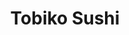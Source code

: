 ---
layout: place
title: "Tobiko Sushi"
permalink: /massachusetts/westfield/tobiko-sushi.html
stateAbbr: MA
stateName: Massachusetts
cityName: Westfield
seo:
  name: "Tobiko Sushi"
  type: Restaurant
  links: https://www.tobikowestfield.com/
description: "Looking for sushi in Westfield, Massachusetts? Check out Tobiko Sushi for a delightful Japanese dining experience. Enjoy a variety of sushi and other dishes ..."
place_id: ChIJp8oUn-Af54kRM8mcOkyBeJA
photos:
  - name: >-
      places/ChIJp8oUn-Af54kRM8mcOkyBeJA/photos/AeeoHcI63GUW69QA7GlmoD8lG9e2ybuV4fbqtgePdmEuAqk1Qthu8cy2SvDLlWfxeS9dFxoCUU-3dUvwwBIXtYEnVyDnCGyLsVKIb6cKKV19ub2Ox1Cxv5A7tm65XmTaQuSTm89-d5Im_CyvUodM6xEjVFIkuaxLX3xP8Xt3t4u_sLrOBYZitjzmRPzvCCvtKUGTsHX_BpvuJ6-U8-PL6Ml_J562I9ShbzvyH4coy3PP4XZ_l9hGlxL1Zrvfu2JwQT1VFQwxSDEH4O-nIu0kligh17d-FRgndtA8hrE5KE1T-eDRtg
    widthPx: 4032
    heightPx: 3024
    authorAttributions:
      - displayName: Tobiko Sushi
        uri: https://maps.google.com/maps/contrib/107656923017319266342
        photoUri: >-
          https://lh3.googleusercontent.com/a-/ALV-UjUHJPD5UOAUmhnHTDPTTEbn32-fvPzI2avN1yxeIOYkT6H-epc=s100-p-k-no-mo
    flagContentUri: >-
      https://www.google.com/local/imagery/report/?cb_client=maps_api_places.places_api&image_key=!1e10!2sAF1QipMk9MsV3pLjm9fvOA1AztCAaavHxBzqXneMd7Gc&hl=en-US
    googleMapsUri: >-
      https://www.google.com/maps/place//data=!3m4!1e2!3m2!1sAF1QipMk9MsV3pLjm9fvOA1AztCAaavHxBzqXneMd7Gc!2e10!4m2!3m1!1s0x89e71fe09f14caa7:0x9078814c3a9cc933
  - name: >-
      places/ChIJp8oUn-Af54kRM8mcOkyBeJA/photos/AeeoHcIE2JuCotAtdKu894RkheIHfU3oaEMhnoe9jgU-8-shk7SF-jgOXjCiJwGMTpB0UbvrImXX3tdhNqioreLyBuFiK2M6FI2lULktIkeAByDaW94oSbT9US9WYgPDZOosnpoXABjLvysCUpggd5RKVfTYmBTzi85FYPl0kjilbNIzgjrsdrmvZQ4STcAngP7bFyM1pFjkpk_FuhohPqXkOmxKCUlZ2KnryTnTnSVD10jIcRHvZoI1eepRHmbD3N1GhJiCf74vR9lDV3VUtRASiwrvycp2J2F7q8i1Qd1MoOkT2NV9u_GkH723K2g65DJHHLJp0ciTryGeiEwUp3tE4Q141ulK02sSndoxNSAELnbHexd2rzKJ7BnonBNlGlBehH6WI2nBwBk4lz-jU_Iv1UJkRGk9zYnAYQvQMrOHhUcKezGE
    widthPx: 4032
    heightPx: 2268
    authorAttributions:
      - displayName: Adrianne Johnson
        uri: https://maps.google.com/maps/contrib/108754206996480250764
        photoUri: >-
          https://lh3.googleusercontent.com/a/ACg8ocJyO8zPjfvly1gP6CzC0-PriziAkbrE8YXjmlpBURl6jqThjg=s100-p-k-no-mo
    flagContentUri: >-
      https://www.google.com/local/imagery/report/?cb_client=maps_api_places.places_api&image_key=!1e10!2sCIHM0ogKEICAgIDRu6fO2wE&hl=en-US
    googleMapsUri: >-
      https://www.google.com/maps/place//data=!3m4!1e2!3m2!1sCIHM0ogKEICAgIDRu6fO2wE!2e10!4m2!3m1!1s0x89e71fe09f14caa7:0x9078814c3a9cc933
  - name: >-
      places/ChIJp8oUn-Af54kRM8mcOkyBeJA/photos/AeeoHcLNnN0lKx4u7hxtUa8AIb_g9iV5S968Dqe75yaoFlyIudt9SXaCoywlGMyO0yl3Cx4oRAuUCw5_dPLqq0sO5f41d63eUiR9I3fJnaS_zQwLzJvhZG-2TrmwY_0JdxFWhbf5r6-tGFdwwhf0cdN0wk4E8DM5mnyk0RXGBBML9VakS2s9X-nft4SM2RpUTw9vc7Ne7rCpy4sZ3BByekcbgG0wv0Nhv1o2IKwjxEEt0FdWtwBwL5ICbnalIMjhWTznUQOkZ5AsV08gwFNZImFw9TsJ72U-FKxAa-qKayhwYCcT8mqLjoHx0sbZgqZ4-p95IDTlxznAf6LJiOIpUX1z7jtVbR9Jbcw27IrG_D-wQ6QOkobPmzvpzZvgkC0aQpBxBMula0Fe-XYPXhOAsxo2Af09hFbWkbvOALiNjX_5xl3HHA
    widthPx: 4000
    heightPx: 1638
    authorAttributions:
      - displayName: Jorge Velarde
        uri: https://maps.google.com/maps/contrib/104916221282953307087
        photoUri: >-
          https://lh3.googleusercontent.com/a/ACg8ocJLFArDXq6nDAhLrqBU4qWBhHTV15HF8KKFkzs9N7SeK9eWxw=s100-p-k-no-mo
    flagContentUri: >-
      https://www.google.com/local/imagery/report/?cb_client=maps_api_places.places_api&image_key=!1e10!2sCIHM0ogKEICAgMDI4rqQJQ&hl=en-US
    googleMapsUri: >-
      https://www.google.com/maps/place//data=!3m4!1e2!3m2!1sCIHM0ogKEICAgMDI4rqQJQ!2e10!4m2!3m1!1s0x89e71fe09f14caa7:0x9078814c3a9cc933
  - name: >-
      places/ChIJp8oUn-Af54kRM8mcOkyBeJA/photos/AeeoHcLHUsrz3LGz2dRtGkgnv3lDl2x6yUcZ3HNW0uiWojqKpxSV5fnhsM4iVFwubT2agRs77nzZ4T9gqGkLCKWmp3jUiV__XpiVvFG3Bmb2OdiTy4uFkl28BO_8eoKOVB8W14yr5TyL7ZplIdZacx3TSww9jpqUDA0dKyEF_IoQXuYbyuuKp68p6KK3NKRvwy1Xo3cHWPtGQK8FqsRAQDt02bhvaf7UVb4ef61NVTdynNvKdMiKQKbe6fwSwO6Zo7xBUy6puwWKhFwmDoe2lx6Ghh-pboC9mNuwKS8bKBhKFm7J_Lr9mHRpHWCPpqJJjF34x8zUc8mrG84VNiYoSjqZlRQ-T0ulQRSdC476Db5NJuBTfYumKgE5kggCia_4JxAoHe2nF54Wk4aU97dZ7gOPgvCFiwMzP3baIoLb2Y5nu-UZJA
    widthPx: 4000
    heightPx: 3000
    authorAttributions:
      - displayName: Peter Moniz
        uri: https://maps.google.com/maps/contrib/107092442702757348936
        photoUri: >-
          https://lh3.googleusercontent.com/a/ACg8ocIdLUS-3fZbC2EuAT-BEUytSpfzRaWYFA-vw5gN6nhCbbCBEQ=s100-p-k-no-mo
    flagContentUri: >-
      https://www.google.com/local/imagery/report/?cb_client=maps_api_places.places_api&image_key=!1e10!2sCIHM0ogKEICAgICN2L3gPA&hl=en-US
    googleMapsUri: >-
      https://www.google.com/maps/place//data=!3m4!1e2!3m2!1sCIHM0ogKEICAgICN2L3gPA!2e10!4m2!3m1!1s0x89e71fe09f14caa7:0x9078814c3a9cc933
  - name: >-
      places/ChIJp8oUn-Af54kRM8mcOkyBeJA/photos/AeeoHcJDpbB1T310rucFxoiee_B1HKAJ-pzlyQaDgEI69YfOi-vMFEskIP8f5t3syJ2j_kvkbZtN91XycrSOqtVENWQFPen4ewzeO-Yw9UdU31ass1g0G4UIAAiv50knYB0RD54bwqK8RWgyQIKN2aGkevWbYh77ru6nSphfZ7FvF2zehmzO9cX7-steF-xOqOjVXwYBBumus__WlB46E4K6C55lgZ55JuTbExX6A8WZlhfDnvEl1qp6YSxUY-ESrAJ-o4zWCISB_E7ZgQJUUUI_Uj57C-WrtCyOegoXg3y1PPeK29FuW1_A1c0oKYRVy2aq0VSihlEc256oldK62875yICUMbLUlfHqDBou5XZ5CYOQKnS8T5RETGVto1kLJJ1MI4Bo89rq5l6S-ij7teVjrgIGfOx1ShyI2WX5WAsrpO5QDQ
    widthPx: 4800
    heightPx: 3600
    authorAttributions:
      - displayName: Prospers
        uri: https://maps.google.com/maps/contrib/110783908754405465529
        photoUri: >-
          https://lh3.googleusercontent.com/a/ACg8ocK4MepjuuFa2wx2YgdkRxx-wMnmEvjYQ2hGsCcpXXCdzWInHA=s100-p-k-no-mo
    flagContentUri: >-
      https://www.google.com/local/imagery/report/?cb_client=maps_api_places.places_api&image_key=!1e10!2sCIHM0ogKEICAgIDZjOHqXQ&hl=en-US
    googleMapsUri: >-
      https://www.google.com/maps/place//data=!3m4!1e2!3m2!1sCIHM0ogKEICAgIDZjOHqXQ!2e10!4m2!3m1!1s0x89e71fe09f14caa7:0x9078814c3a9cc933
  - name: >-
      places/ChIJp8oUn-Af54kRM8mcOkyBeJA/photos/AeeoHcJrgD3f8dIfJC7jYBxNQjS4eaB-K7fHXaSd9EEckrrR3wClgFPH4tZB4qBxFn8khule5FT_cUK8cEzhLNUGMOrnOvcm09uc1S71xtZZZqN2TPOPdjDUmQ2OAWm3QOYyDqeFdxK-4KL9JfUnlfYFPppzwZd3FiLCZn0tcUcutegb-ScStJ57dMOltsOAucLorkI5Szy6B8t5NCxLPuiHjDDNJ5TlNDQAvh5d3mRGc5kjtQEgtZqDqolvmUdDPxsd_oDcvSxV92-tG4SHRhLPSlE6DccQoGJyUR06pKw-z2EXBoC2IQISPwRv52MXDTGyPgYT08HTq9Hy6vR8DtaTIMHXE6skmIgdd432GWTGayjnm89befNsQ51_xYrIaEno_8oWwFR1l_ot1bREBlAF7B7MmP0PUoSiMlRb045jxDA
    widthPx: 4080
    heightPx: 3072
    authorAttributions:
      - displayName: Bilal Aslam
        uri: https://maps.google.com/maps/contrib/114967339735850957697
        photoUri: >-
          https://lh3.googleusercontent.com/a-/ALV-UjWr_9ZoVmigoo4NGqDUAQew7maVxTwpDbmrhWHBAKZMXRuBmQ8n0Q=s100-p-k-no-mo
    flagContentUri: >-
      https://www.google.com/local/imagery/report/?cb_client=maps_api_places.places_api&image_key=!1e10!2sCIHM0ogKEICAgICbmKXiZg&hl=en-US
    googleMapsUri: >-
      https://www.google.com/maps/place//data=!3m4!1e2!3m2!1sCIHM0ogKEICAgICbmKXiZg!2e10!4m2!3m1!1s0x89e71fe09f14caa7:0x9078814c3a9cc933
  - name: >-
      places/ChIJp8oUn-Af54kRM8mcOkyBeJA/photos/AeeoHcJA7zkjBq_a1kGxa2ruqYZbBrn9pU72bHLZh-oAs81kd3UAEl4BRCx6xkakyKpLuH-jy1UXBAwB7jB6EERbEmuww5xNpDeXY3mO0wSrdqlDn00uPoMXyN6XZ9b2dWC9RbUp-1YF8ppjU4u9lnh5E7j3B118FRvADU5XB8utK6FyTD1Juy73AdYU0lx5qAKwyGvI8jniacmLtZDu2VIKx6oicSRKnGyZxDrwUq14HFdfmNSbCor3h7HOH9U2zc01qT0_z8aVhqUoAHthYpaplpOzFGqkUurFkT0dsYWFXnSG1ii0MxwashcD59iSlnF8NMk2LqwbkP029RNV5WOsCgsjbv4KbBkHh4fCCu2CEUK7M1LgMYvI5lr8N2m68jNbwOUuWpk_gIKEZtv1C9ZFyCJDA-R0XFIMizmaRgyLGi2cKw
    widthPx: 4080
    heightPx: 3072
    authorAttributions:
      - displayName: Cameron Tylek
        uri: https://maps.google.com/maps/contrib/105911999645484297418
        photoUri: >-
          https://lh3.googleusercontent.com/a-/ALV-UjWPEBfxiUq-H_dPdCEUa6yuZ2ERiFQSdhfayZ_WgBLFfBe7w27DYA=s100-p-k-no-mo
    flagContentUri: >-
      https://www.google.com/local/imagery/report/?cb_client=maps_api_places.places_api&image_key=!1e10!2sCIHM0ogKEICAgID2saG_Sw&hl=en-US
    googleMapsUri: >-
      https://www.google.com/maps/place//data=!3m4!1e2!3m2!1sCIHM0ogKEICAgID2saG_Sw!2e10!4m2!3m1!1s0x89e71fe09f14caa7:0x9078814c3a9cc933
  - name: >-
      places/ChIJp8oUn-Af54kRM8mcOkyBeJA/photos/AeeoHcK1_OukSXK-l3mZ7_f58YGwUOQnXzXgpgdchz6DAq7RRbAi1irVgZVbiRja-0wgtasrCNl1Jj1zefPRIuqGS79T_09EuPyn4UUGsnSPFfjx4AxNipRSRA3s5lkq0JQZbv4oItp6WhCQlvirqz2rkUBiTRdQIRbmrvaDXs1He0AxktKN4_sTkzpp2rMlqVS_kXAnh2z9PVJOPz7D4daoBqufNMzRDiOv9N3etvYss9XqiPGDmuNXREMVt7xUNBNqGc9tuXBuIi5KIzd_IuzB9evgwdv8EWka32Zuy2mmLwKCkjP7LqUFfLj0e3tyUT3TcRriGaiGLuqwiyWWjXs8rQ-26LAu6FYPBlt-R1QCj4rxXvjxZiA5BDfb9j_1Tt-hzGEu08KeudUTtVgsKhh_lMJEthIlPWYbPnEYyDyii0VNxw
    widthPx: 3024
    heightPx: 4032
    authorAttributions:
      - displayName: Kayla Humel
        uri: https://maps.google.com/maps/contrib/114630261359490624100
        photoUri: >-
          https://lh3.googleusercontent.com/a/ACg8ocLBi6Lr_aoSM-6-Lruw4K9lqxi4WPor5044z6fJ34b2azU-Pg=s100-p-k-no-mo
    flagContentUri: >-
      https://www.google.com/local/imagery/report/?cb_client=maps_api_places.places_api&image_key=!1e10!2sCIHM0ogKEICAgMCI7ICxFg&hl=en-US
    googleMapsUri: >-
      https://www.google.com/maps/place//data=!3m4!1e2!3m2!1sCIHM0ogKEICAgMCI7ICxFg!2e10!4m2!3m1!1s0x89e71fe09f14caa7:0x9078814c3a9cc933
  - name: >-
      places/ChIJp8oUn-Af54kRM8mcOkyBeJA/photos/AeeoHcIPjMCD0Q1sWAFVmANqGUNcVqnWvRsJvdy-ajljgQl_rwjiDOaMx0FWPzogRWDXuAjbJp8wCnoclU3gDeyPNvdmmLxarbj5d1XiIg4kjFse2RF19nZvhfgxurq2gYIBy9TB1Wseu3quj9MQMm2QYFijNiBCw2U5nCfNz3T00j0VZif7hiruGz4QjKgZz3_n47gwB6Nenz-HMJ1VMf1Z_4wTqZgSnT9AZJHbAxyvfJOkV-V9Cpta547BzaNKUMSRq9vbBDcbNnTpyMBbWzWqhxFoDNUlfLDuZ9zoR2n8AlmQcZTckQv9DfvKGeUPtbDSViF18fwklho_22gfJ10fkuk6zpGNK5DtjnBr2-enji0bTM41w1nu6w5fsgIxqXxVDHS5GTNcE2bw-4s-MN21sTuI7bphmKAMJuLLjUxJuPZOIKhP
    widthPx: 4800
    heightPx: 3600
    authorAttributions:
      - displayName: Prospers
        uri: https://maps.google.com/maps/contrib/110783908754405465529
        photoUri: >-
          https://lh3.googleusercontent.com/a/ACg8ocK4MepjuuFa2wx2YgdkRxx-wMnmEvjYQ2hGsCcpXXCdzWInHA=s100-p-k-no-mo
    flagContentUri: >-
      https://www.google.com/local/imagery/report/?cb_client=maps_api_places.places_api&image_key=!1e10!2sCIHM0ogKEICAgIC16tuUqAE&hl=en-US
    googleMapsUri: >-
      https://www.google.com/maps/place//data=!3m4!1e2!3m2!1sCIHM0ogKEICAgIC16tuUqAE!2e10!4m2!3m1!1s0x89e71fe09f14caa7:0x9078814c3a9cc933
  - name: >-
      places/ChIJp8oUn-Af54kRM8mcOkyBeJA/photos/AeeoHcJLiJ_TtNrxBjq1wt55uRX7Z90F8RMO0m9QKn5KayxNorR4roCUIBeQzGfJ0Pm6kU1XZiQ0zTCachz-aH_jPm15K-7BnRLaB22SloD99xXe6NMYkG95ro4vLfXlK6rNf-39VB_GvyK2n1SwPl5EESNSSXEfi2GbDBT3y_Mye19_iuOsr_Q_kW53BmrH0a4tBowAZKS1yKJpvopwBFrwucsdyrlZKFPLN3Q4r5iDam9HjBHlhgF1KxnktJOCy_N7o_IfqDBJ_PiZAFrEFoE62OE3YFO8uOa5c4drFhwE9WvRQXTJffzQK33Gacs8cI1F4hcBdUMmsFe93LSybM4bk4bwYV5V0kqXQLKHq0nyHCjZ5Hyjha8iCmYEcPv5tQSGwOk7niKAnX6uYuKyofFlxem4KikSWb5wZRxH_mo-qkk
    widthPx: 4032
    heightPx: 3024
    authorAttributions:
      - displayName: Jeremy Bailey
        uri: https://maps.google.com/maps/contrib/112884072398711709867
        photoUri: >-
          https://lh3.googleusercontent.com/a-/ALV-UjVvVLK40rfCxBNxNqOW8hR_07bTTxm1HJjB3I-_rOQ97hlJbw7pSg=s100-p-k-no-mo
    flagContentUri: >-
      https://www.google.com/local/imagery/report/?cb_client=maps_api_places.places_api&image_key=!1e10!2sCIHM0ogKEICAgIC96ImJXw&hl=en-US
    googleMapsUri: >-
      https://www.google.com/maps/place//data=!3m4!1e2!3m2!1sCIHM0ogKEICAgIC96ImJXw!2e10!4m2!3m1!1s0x89e71fe09f14caa7:0x9078814c3a9cc933
address: 110 Airport Rd, Westfield, MA 01085, USA
street: 110 Airport Rd
city: Westfield
state: MA
zip: '01085'
country: USA
neighborhood: null
latitude: '42.159744'
longitude: '-72.719652'
accessibility_options:
  wheelchairAccessibleParking: true
  wheelchairAccessibleEntrance: true
  wheelchairAccessibleRestroom: true
  wheelchairAccessibleSeating: true
business_status: OPERATIONAL
name: Tobiko Sushi
google_maps_links:
  directionsUri: >-
    https://www.google.com/maps/dir//''/data=!4m7!4m6!1m1!4e2!1m2!1m1!1s0x89e71fe09f14caa7:0x9078814c3a9cc933!3e0
  placeUri: https://maps.google.com/?cid=10410212703067752755
  writeAReviewUri: >-
    https://www.google.com/maps/place//data=!4m3!3m2!1s0x89e71fe09f14caa7:0x9078814c3a9cc933!12e1
  reviewsUri: >-
    https://www.google.com/maps/place//data=!4m4!3m3!1s0x89e71fe09f14caa7:0x9078814c3a9cc933!9m1!1b1
  photosUri: >-
    https://www.google.com/maps/place//data=!4m3!3m2!1s0x89e71fe09f14caa7:0x9078814c3a9cc933!10e5
primary_type: Sushi Restaurant
opening_hours:
  regular: null
  current: null
secondary_opening_hours:
  regular:
    weekdayDescriptions: null
    type: null
  current:
    weekdayDescriptions: null
    type: null
phone: (413) 642-8155
price_level: PRICE_LEVEL_MODERATE
price_range: $20 &ndash; $30
rating: '4.6'
rating_count: 0
website: https://www.tobikowestfield.com/
reviews:
  - name: >-
      places/ChIJp8oUn-Af54kRM8mcOkyBeJA/reviews/ChdDSUhNMG9nS0VJQ0FnTUNJN0lDeHBnRRAB
    relativePublishTimeDescription: a week ago
    rating: 5
    text:
      text: >-
        We’ve been here multiple times now and each time has been just as great
        as the last! The staff is all extremely friendly (shout out Alexis!!)
        and the food comes out quickly. The Bibimbop is amazing if you’re
        looking for an entree but you also can’t go wrong with any of the rolls.
        Most importantly, the dressing on the garden salad is to die for!!
      languageCode: en
    originalText:
      text: >-
        We’ve been here multiple times now and each time has been just as great
        as the last! The staff is all extremely friendly (shout out Alexis!!)
        and the food comes out quickly. The Bibimbop is amazing if you’re
        looking for an entree but you also can’t go wrong with any of the rolls.
        Most importantly, the dressing on the garden salad is to die for!!
      languageCode: en
    authorAttribution:
      displayName: Kayla Humel
      uri: https://www.google.com/maps/contrib/114630261359490624100/reviews
      photoUri: >-
        https://lh3.googleusercontent.com/a/ACg8ocLBi6Lr_aoSM-6-Lruw4K9lqxi4WPor5044z6fJ34b2azU-Pg=s128-c0x00000000-cc-rp-mo-ba3
    publishTime: '2025-03-31T01:49:53.148955Z'
    flagContentUri: >-
      https://www.google.com/local/review/rap/report?postId=ChdDSUhNMG9nS0VJQ0FnTUNJN0lDeHBnRRAB&d=17924085&t=1
    googleMapsUri: >-
      https://www.google.com/maps/reviews/data=!4m6!14m5!1m4!2m3!1sChdDSUhNMG9nS0VJQ0FnTUNJN0lDeHBnRRAB!2m1!1s0x89e71fe09f14caa7:0x9078814c3a9cc933
  - name: >-
      places/ChIJp8oUn-Af54kRM8mcOkyBeJA/reviews/ChdDSUhNMG9nS0VJQ0FnTURJNHJxUS1RRRAB
    relativePublishTimeDescription: in the last week
    rating: 5
    text:
      text: >-
        Well, we're invited to this place to celebrate our birthdays by our
        related. I'll start that it is interesting that this restaurant is
        inside a small airport, lol. The vibes are pretty cool, you can sit and
        watch the small aircrafts meanwhile you're eating sushi, menu is normal,
        there are plenty options even if you don't like maki rolls or raw fish,
        my wife got a ramen and she love it, u went to the traditional sushi and
        sashimi lunch, I do recommend 100% this place.
      languageCode: en
    originalText:
      text: >-
        Well, we're invited to this place to celebrate our birthdays by our
        related. I'll start that it is interesting that this restaurant is
        inside a small airport, lol. The vibes are pretty cool, you can sit and
        watch the small aircrafts meanwhile you're eating sushi, menu is normal,
        there are plenty options even if you don't like maki rolls or raw fish,
        my wife got a ramen and she love it, u went to the traditional sushi and
        sashimi lunch, I do recommend 100% this place.
      languageCode: en
    authorAttribution:
      displayName: Jorge Velarde
      uri: https://www.google.com/maps/contrib/104916221282953307087/reviews
      photoUri: >-
        https://lh3.googleusercontent.com/a/ACg8ocJLFArDXq6nDAhLrqBU4qWBhHTV15HF8KKFkzs9N7SeK9eWxw=s128-c0x00000000-cc-rp-mo-ba5
    publishTime: '2025-04-08T11:43:28.675786Z'
    flagContentUri: >-
      https://www.google.com/local/review/rap/report?postId=ChdDSUhNMG9nS0VJQ0FnTURJNHJxUS1RRRAB&d=17924085&t=1
    googleMapsUri: >-
      https://www.google.com/maps/reviews/data=!4m6!14m5!1m4!2m3!1sChdDSUhNMG9nS0VJQ0FnTURJNHJxUS1RRRAB!2m1!1s0x89e71fe09f14caa7:0x9078814c3a9cc933
  - name: >-
      places/ChIJp8oUn-Af54kRM8mcOkyBeJA/reviews/ChdDSUhNMG9nS0VJQ0FnTURnMjZLZXBnRRAB
    relativePublishTimeDescription: a month ago
    rating: 5
    text:
      text: >-
        Delicious food and amazing service! Alice J was our server while taking
        my daughter out for lunch on her birthday. Alice was amazing!!! Loved
        it! Definitely recommend!👍🏼
      languageCode: en
    originalText:
      text: >-
        Delicious food and amazing service! Alice J was our server while taking
        my daughter out for lunch on her birthday. Alice was amazing!!! Loved
        it! Definitely recommend!👍🏼
      languageCode: en
    authorAttribution:
      displayName: Tacha M. Tellado
      uri: https://www.google.com/maps/contrib/110076053010492898815/reviews
      photoUri: >-
        https://lh3.googleusercontent.com/a/ACg8ocKXjUkZNsJxqbdMt1Kh2AV1UfEKYbzRdH6RpWpSEYYwlExK1RW9=s128-c0x00000000-cc-rp-mo
    publishTime: '2025-02-27T17:52:13.592625Z'
    flagContentUri: >-
      https://www.google.com/local/review/rap/report?postId=ChdDSUhNMG9nS0VJQ0FnTURnMjZLZXBnRRAB&d=17924085&t=1
    googleMapsUri: >-
      https://www.google.com/maps/reviews/data=!4m6!14m5!1m4!2m3!1sChdDSUhNMG9nS0VJQ0FnTURnMjZLZXBnRRAB!2m1!1s0x89e71fe09f14caa7:0x9078814c3a9cc933
  - name: >-
      places/ChIJp8oUn-Af54kRM8mcOkyBeJA/reviews/ChZDSUhNMG9nS0VJQ0FnTUNnaXRtX2JREAE
    relativePublishTimeDescription: a month ago
    rating: 5
    text:
      text: >-
        My wife and I tried to eat here late last night, around 900. The place
        was packed even at 9 due to it being Valentine's day(or because they're
        awesome). It looked really nice so we actually came back on our way back
        home.


        Thank God that we did!


        The food was incredible, the service was quick and everyone was
        friendly. This was hands down one of the best ran restaurants we have
        been to.


        Thank you!
      languageCode: en
    originalText:
      text: >-
        My wife and I tried to eat here late last night, around 900. The place
        was packed even at 9 due to it being Valentine's day(or because they're
        awesome). It looked really nice so we actually came back on our way back
        home.


        Thank God that we did!


        The food was incredible, the service was quick and everyone was
        friendly. This was hands down one of the best ran restaurants we have
        been to.


        Thank you!
      languageCode: en
    authorAttribution:
      displayName: Matthew Spellicy
      uri: https://www.google.com/maps/contrib/101038770891344723115/reviews
      photoUri: >-
        https://lh3.googleusercontent.com/a-/ALV-UjVtylYugkoAbG24l9j8UgI_UvVKznPgObKT3wB7dAg5VvGza8nuCQ=s128-c0x00000000-cc-rp-mo-ba4
    publishTime: '2025-02-15T21:33:52.775933Z'
    flagContentUri: >-
      https://www.google.com/local/review/rap/report?postId=ChZDSUhNMG9nS0VJQ0FnTUNnaXRtX2JREAE&d=17924085&t=1
    googleMapsUri: >-
      https://www.google.com/maps/reviews/data=!4m6!14m5!1m4!2m3!1sChZDSUhNMG9nS0VJQ0FnTUNnaXRtX2JREAE!2m1!1s0x89e71fe09f14caa7:0x9078814c3a9cc933
  - name: >-
      places/ChIJp8oUn-Af54kRM8mcOkyBeJA/reviews/ChdDSUhNMG9nS0VJQ0FnSUNOMk8yTS1nRRAB
    relativePublishTimeDescription: a year ago
    rating: 5
    text:
      text: >-
        I am visiting on a business training trip, I was confused by this
        location being in an airport. Don't let this fact confuse you. You can
        walk right into the restaurant. I love the panoramic windows showing the
        airfield and planes. The ramen bowls are giant and loaded with
        deliciousness. The sushi was perfect. I got the good good roll and
        Philly roll. Alyson was my waitress, friendly prompt and professional. I
        had the Tokyo style ramen base, with added beef and no mushrooms. The
        beef was so tender and delicious. Go to try this place!
      languageCode: en
    originalText:
      text: >-
        I am visiting on a business training trip, I was confused by this
        location being in an airport. Don't let this fact confuse you. You can
        walk right into the restaurant. I love the panoramic windows showing the
        airfield and planes. The ramen bowls are giant and loaded with
        deliciousness. The sushi was perfect. I got the good good roll and
        Philly roll. Alyson was my waitress, friendly prompt and professional. I
        had the Tokyo style ramen base, with added beef and no mushrooms. The
        beef was so tender and delicious. Go to try this place!
      languageCode: en
    authorAttribution:
      displayName: Peter Moniz
      uri: https://www.google.com/maps/contrib/107092442702757348936/reviews
      photoUri: >-
        https://lh3.googleusercontent.com/a/ACg8ocIdLUS-3fZbC2EuAT-BEUytSpfzRaWYFA-vw5gN6nhCbbCBEQ=s128-c0x00000000-cc-rp-mo-ba4
    publishTime: '2024-01-11T22:29:19.481364Z'
    flagContentUri: >-
      https://www.google.com/local/review/rap/report?postId=ChdDSUhNMG9nS0VJQ0FnSUNOMk8yTS1nRRAB&d=17924085&t=1
    googleMapsUri: >-
      https://www.google.com/maps/reviews/data=!4m6!14m5!1m4!2m3!1sChdDSUhNMG9nS0VJQ0FnSUNOMk8yTS1nRRAB!2m1!1s0x89e71fe09f14caa7:0x9078814c3a9cc933
parking_options:
  freeParkingLot: true
  freeStreetParking: true
  valetParking: false
payment_options:
  acceptsCreditCards: true
  acceptsDebitCards: true
  acceptsCashOnly: false
  acceptsNfc: true
allow_dogs: null
curbside_pickup: false
delivery: false
dine_in: true
good_for_children: true
good_for_groups: true
good_for_sports: false
live_music: false
menu_for_children: null
outdoor_seating: true
reservable: null
restroom: true
serves_beer: true
serves_breakfast: false
serves_brunch: false
serves_cocktails: true
serves_coffee: null
serves_dinner: true
serves_dessert: true
serves_lunch: true
serves_vegetarian_food: null
serves_wine: true
takeout: true
summary: null

---